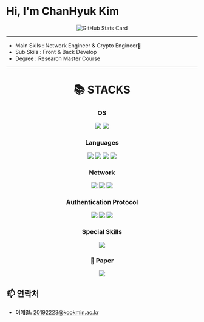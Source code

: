 
# Hi, I'm ChanHyuk Kim 

<p align="center">
  <img src="https://boomwin-commit-stat.vercel.app/api/stats" alt="GitHub Stats Card" />
</p>

---

- Main Skils : Network Engineer & Crypto Engineer👋
- Sub Skils : Front & Back Develop
- Degree : Research Master Course

---


<div align=center><h1>📚 STACKS</h1></div>

<div align="center"> 
  <!-- 🖥️ 운영체제 -->
  <h3>OS</h3>
  <img src="https://img.shields.io/badge/linux-FCC624?style=for-the-badge&logo=linux&logoColor=black">   
  <img src="https://img.shields.io/badge/Kali-268BEE?style=for-the-badge&logo=kalilinux&logoColor=white">

  <!-- 💻 언어 -->
  <h3>Languages</h3>
  <img src="https://img.shields.io/badge/c-%2300599C.svg?style=for-the-badge&logo=c&logoColor=white">
  <img src="https://img.shields.io/badge/c++-00599C?style=for-the-badge&logo=c%2B%2B&logoColor=white">
  <img src="https://img.shields.io/badge/java-007396?style=for-the-badge&logo=java&logoColor=white"> 
  <img src="https://img.shields.io/badge/python-3776AB?style=for-the-badge&logo=python&logoColor=white">   

  <!-- 🌐 Network -->
  <h3>Network</h3>
  <img src="https://img.shields.io/badge/OpenVPN-orange?style=for-the-badge&logo=OpenVPN&logoColor=white">
  <img src="https://img.shields.io/badge/SRT-0052CC?style=for-the-badge&logo=protocols.io&logoColor=white">
  <img src="https://img.shields.io/badge/RTMP-CC0000?style=for-the-badge&logo=streamlabs&logoColor=white">

  <!-- 🔒 Authentication Protocol -->
  <h3>Authentication Protocol</h3>
  <img src="https://img.shields.io/badge/TLS-0033A0?style=for-the-badge&logo=letsencrypt&logoColor=white">
  <img src="https://img.shields.io/badge/PQC-800080?style=for-the-badge&logo=lock&logoColor=white">
  <img src="https://img.shields.io/badge/EAP-228B22?style=for-the-badge&logo=wireguard&logoColor=white">

  <!-- 🔒 특수 기술 -->
  <h3>Special Skills</h3>
  <img src="https://img.shields.io/badge/crypto-pqc-blueviolet?logo=lock&logoColor=white&style=for-the-badge">
</div>

<div align="center">
  <h3>📄 Paper</h3>

  <!-- 논문 1 -->
  <a href="Study on Security Mechanisms for Interworking Between qSIM-Based 5G Networks and Next-Generation M-BcN">
    <img src="https://img.shields.io/badge/My_Paper_1-4285F4?style=for-the-badge&logo=googlescholar&logoColor=white">
  </a>
</div>




## 📫 연락처

- **이메일:** 20192223@kookmin.ac.kr








